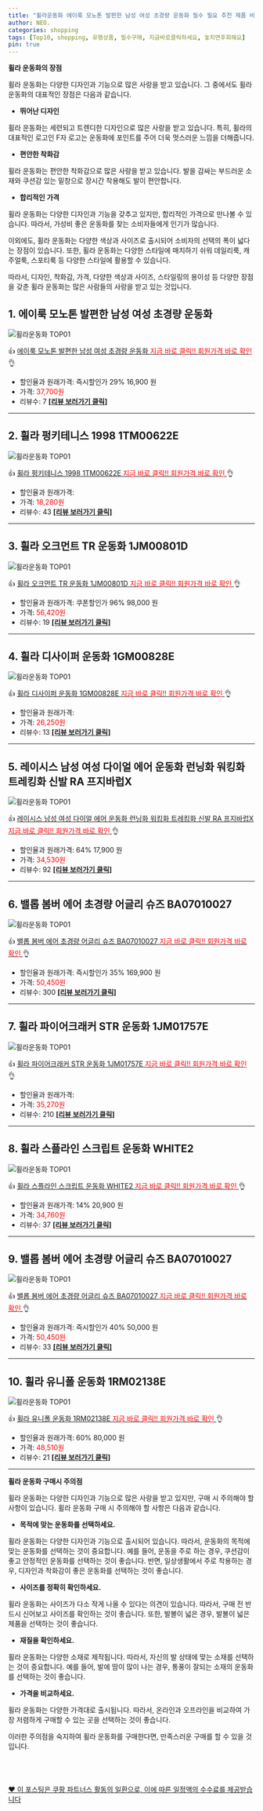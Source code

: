 ```yaml
---
title: "휠라운동화 에이룩 모노톤 발편한 남성 여성 초경량 운동화 필수 필요 추천 제품 비교 최저 가격 비교 장점 구매 후기 구매평"
author: NEO.
categories: shopping
tags: [Top10, shopping, 유행상품, 필수구매, 지금바로클릭하세요, 놓치면후회해요]
pin: true
---
```

**휠라 운동화의 장점**

휠라 운동화는 다양한 디자인과 기능으로 많은 사랑을 받고 있습니다. 그 중에서도 휠라 운동화의 대표적인 장점은 다음과 같습니다.

* **뛰어난 디자인**

휠라 운동화는 세련되고 트렌디한 디자인으로 많은 사랑을 받고 있습니다. 특히, 휠라의 대표적인 로고인 F자 로고는 운동화에 포인트를 주어 더욱 멋스러운 느낌을 더해줍니다.

* **편안한 착화감**

휠라 운동화는 편안한 착화감으로 많은 사랑을 받고 있습니다. 발을 감싸는 부드러운 소재와 쿠션감 있는 밑창으로 장시간 착용해도 발이 편안합니다.

* **합리적인 가격**

휠라 운동화는 다양한 디자인과 기능을 갖추고 있지만, 합리적인 가격으로 만나볼 수 있습니다. 따라서, 가성비 좋은 운동화를 찾는 소비자들에게 인기가 많습니다.

이외에도, 휠라 운동화는 다양한 색상과 사이즈로 출시되어 소비자의 선택의 폭이 넓다는 장점이 있습니다. 또한, 휠라 운동화는 다양한 스타일에 매치하기 쉬워 데일리룩, 캐주얼룩, 스포티룩 등 다양한 스타일에 활용할 수 있습니다.

따라서, 디자인, 착화감, 가격, 다양한 색상과 사이즈, 스타일링의 용이성 등 다양한 장점을 갖춘 휠라 운동화는 많은 사람들의 사랑을 받고 있는 것입니다.

   

## 1. 에이룩 모노톤 발편한 남성 여성 초경량 운동화

![휠라운동화 TOP01](https://thumbnail6.coupangcdn.com/thumbnails/remote/490x490ex/image/retail/images/7182952298611202-f4368f0f-ee04-4265-9340-f2da70d28be6.jpg)


👍 [에이룩 모노톤 발편한 남성 여성 초경량 운동화 <font color=red> 지금 바로 클릭!! 회원가격 바로 확인 </font> ](https://link.coupang.com/re/AFFSDP?lptag=AF3617701&subid=GithubCoopas&pageKey=6654450152&traceid=V0-153&itemId=15257547371&vendorItemId=82478188132) 👌 


- 할인율과 원래가격: 즉시할인가 29%  16,900   원
- 가격: <span style='color:red'>37,700원</span>
- 리뷰수: 7  [**[리뷰 보러가기 클릭]**](https://link.coupang.com/re/AFFSDP?lptag=AF3617701&subid=GithubCoopas&pageKey=6654450152&traceid=V0-153&itemId=15257547371&vendorItemId=82478188132)

---


   

## 2. 휠라 펑키테니스 1998 1TM00622E

![휠라운동화 TOP01](https://thumbnail6.coupangcdn.com/thumbnails/remote/490x490ex/image/rs_quotation_api/pro4nxti/81bc62bb532b4e2da8c77590dcc1d23f.jpg)


👍 [휠라 펑키테니스 1998 1TM00622E <font color=red> 지금 바로 클릭!! 회원가격 바로 확인 </font> ](https://link.coupang.com/re/AFFSDP?lptag=AF3617701&subid=GithubCoopas&pageKey=6331037089&traceid=V0-153&itemId=13065433162&vendorItemId=80327982052) 👌 


- 할인율과 원래가격: 
- 가격: <span style='color:red'>18,280원</span>
- 리뷰수: 43  [**[리뷰 보러가기 클릭]**](https://link.coupang.com/re/AFFSDP?lptag=AF3617701&subid=GithubCoopas&pageKey=6331037089&traceid=V0-153&itemId=13065433162&vendorItemId=80327982052)

---


   

## 3. 휠라 오크먼트 TR 운동화 1JM00801D

![휠라운동화 TOP01](https://thumbnail7.coupangcdn.com/thumbnails/remote/490x490ex/image/retail/images/2812499353722484-3172662b-4199-44fe-b38d-8e38efda975a.JPG)


👍 [휠라 오크먼트 TR 운동화 1JM00801D <font color=red> 지금 바로 클릭!! 회원가격 바로 확인 </font> ](https://link.coupang.com/re/AFFSDP?lptag=AF3617701&subid=GithubCoopas&pageKey=1343373066&traceid=V0-153&itemId=13235783372&vendorItemId=80493846541) 👌 


- 할인율과 원래가격: 쿠폰할인가 96%  98,000   원
- 가격: <span style='color:red'>56,420원</span>
- 리뷰수: 19  [**[리뷰 보러가기 클릭]**](https://link.coupang.com/re/AFFSDP?lptag=AF3617701&subid=GithubCoopas&pageKey=1343373066&traceid=V0-153&itemId=13235783372&vendorItemId=80493846541)

---


   

## 4. 휠라 디사이퍼 운동화 1GM00828E

![휠라운동화 TOP01](https://thumbnail10.coupangcdn.com/thumbnails/remote/490x490ex/image/retail/images/2022/01/26/14/1/13113d9c-30de-4818-bfb5-1899c4a99a3a.jpg)


👍 [휠라 디사이퍼 운동화 1GM00828E <font color=red> 지금 바로 클릭!! 회원가격 바로 확인 </font> ](https://link.coupang.com/re/AFFSDP?lptag=AF3617701&subid=GithubCoopas&pageKey=6329223903&traceid=V0-153&itemId=13079776483&vendorItemId=80341390286) 👌 


- 할인율과 원래가격: 
- 가격: <span style='color:red'>26,250원</span>
- 리뷰수: 13  [**[리뷰 보러가기 클릭]**](https://link.coupang.com/re/AFFSDP?lptag=AF3617701&subid=GithubCoopas&pageKey=6329223903&traceid=V0-153&itemId=13079776483&vendorItemId=80341390286)

---


   

## 5. 레이시스 남성 여성 다이얼 에어 운동화 런닝화 워킹화 트레킹화 신발 RA 프지바럽X

![휠라운동화 TOP01](https://thumbnail10.coupangcdn.com/thumbnails/remote/490x490ex/image/vendor_inventory/94cf/75c77d8671b207f77022dcf27bf4715394f509b80bcc69a4dbdf4c46eea0.jpg)


👍 [레이시스 남성 여성 다이얼 에어 운동화 런닝화 워킹화 트레킹화 신발 RA 프지바럽X <font color=red> 지금 바로 클릭!! 회원가격 바로 확인 </font> ](https://link.coupang.com/re/AFFSDP?lptag=AF3617701&subid=GithubCoopas&pageKey=6163188974&traceid=V0-153&itemId=11975070180&vendorItemId=87367210804) 👌 


- 할인율과 원래가격: 64%  17,900   원
- 가격: <span style='color:red'>34,530원</span>
- 리뷰수: 92  [**[리뷰 보러가기 클릭]**](https://link.coupang.com/re/AFFSDP?lptag=AF3617701&subid=GithubCoopas&pageKey=6163188974&traceid=V0-153&itemId=11975070180&vendorItemId=87367210804)

---


   

## 6. 밸롭 봄버 에어 초경량 어글리 슈즈 BA07010027

![휠라운동화 TOP01](https://thumbnail8.coupangcdn.com/thumbnails/remote/490x490ex/image/retail/images/1740803211770172-171bd7e1-105c-4011-ae9a-19fc5e88be68.jpg)


👍 [밸롭 봄버 에어 초경량 어글리 슈즈 BA07010027 <font color=red> 지금 바로 클릭!! 회원가격 바로 확인 </font> ](https://link.coupang.com/re/AFFSDP?lptag=AF3617701&subid=GithubCoopas&pageKey=1987806335&traceid=V0-153&itemId=3382110567&vendorItemId=71368762823) 👌 


- 할인율과 원래가격: 즉시할인가 35%  169,900   원
- 가격: <span style='color:red'>50,450원</span>
- 리뷰수: 300  [**[리뷰 보러가기 클릭]**](https://link.coupang.com/re/AFFSDP?lptag=AF3617701&subid=GithubCoopas&pageKey=1987806335&traceid=V0-153&itemId=3382110567&vendorItemId=71368762823)

---


   

## 7. 휠라 파이어크래커 STR 운동화 1JM01757E

![휠라운동화 TOP01](https://thumbnail7.coupangcdn.com/thumbnails/remote/490x490ex/image/retail/images/2805956329878271-c8b1bf89-ab4b-4aca-a2fa-88042a923ccf.jpg)


👍 [휠라 파이어크래커 STR 운동화 1JM01757E <font color=red> 지금 바로 클릭!! 회원가격 바로 확인 </font> ](https://link.coupang.com/re/AFFSDP?lptag=AF3617701&subid=GithubCoopas&pageKey=6427583265&traceid=V0-153&itemId=13856600859&vendorItemId=81106598396) 👌 


- 할인율과 원래가격: 
- 가격: <span style='color:red'>35,270원</span>
- 리뷰수: 210  [**[리뷰 보러가기 클릭]**](https://link.coupang.com/re/AFFSDP?lptag=AF3617701&subid=GithubCoopas&pageKey=6427583265&traceid=V0-153&itemId=13856600859&vendorItemId=81106598396)

---


   

## 8. 휠라 스플라인 스크립트 운동화 WHITE2

![휠라운동화 TOP01](https://thumbnail10.coupangcdn.com/thumbnails/remote/490x490ex/image/vendor_inventory/1507/e7b900b117bc62085bf891e3191d9ea2577916d30b768c89210c42bf7ee9.jpg)


👍 [휠라 스플라인 스크립트 운동화 WHITE2 <font color=red> 지금 바로 클릭!! 회원가격 바로 확인 </font> ](https://link.coupang.com/re/AFFSDP?lptag=AF3617701&subid=GithubCoopas&pageKey=6695165454&traceid=V0-153&itemId=15486310392&vendorItemId=82707747609) 👌 


- 할인율과 원래가격: 14%  20,900   원
- 가격: <span style='color:red'>34,760원</span>
- 리뷰수: 37  [**[리뷰 보러가기 클릭]**](https://link.coupang.com/re/AFFSDP?lptag=AF3617701&subid=GithubCoopas&pageKey=6695165454&traceid=V0-153&itemId=15486310392&vendorItemId=82707747609)

---


   

## 9. 밸롭 봄버 에어 초경량 어글리 슈즈 BA07010027

![휠라운동화 TOP01](https://thumbnail8.coupangcdn.com/thumbnails/remote/490x490ex/image/retail/images/3119418069433464-89a474d5-31ff-4691-8de4-51e8d4b1ba11.jpg)


👍 [밸롭 봄버 에어 초경량 어글리 슈즈 BA07010027 <font color=red> 지금 바로 클릭!! 회원가격 바로 확인 </font> ](https://link.coupang.com/re/AFFSDP?lptag=AF3617701&subid=GithubCoopas&pageKey=1987806335&traceid=V0-153&itemId=3382110568&vendorItemId=71368762833) 👌 


- 할인율과 원래가격: 즉시할인가 40%  50,000   원
- 가격: <span style='color:red'>50,450원</span>
- 리뷰수: 33  [**[리뷰 보러가기 클릭]**](https://link.coupang.com/re/AFFSDP?lptag=AF3617701&subid=GithubCoopas&pageKey=1987806335&traceid=V0-153&itemId=3382110568&vendorItemId=71368762833)

---


   

## 10. 휠라 유니폴 운동화 1RM02138E

![휠라운동화 TOP01](https://thumbnail10.coupangcdn.com/thumbnails/remote/490x490ex/image/retail/images/2805234787606414-0f8d21ae-8ff7-4cb8-ba9f-d3be3b26c9f1.jpg)


👍 [휠라 유니폴 운동화 1RM02138E <font color=red> 지금 바로 클릭!! 회원가격 바로 확인 </font> ](https://link.coupang.com/re/AFFSDP?lptag=AF3617701&subid=GithubCoopas&pageKey=6427582603&traceid=V0-153&itemId=13856597771&vendorItemId=81106595170) 👌 


- 할인율과 원래가격: 60%  80,000   원
- 가격: <span style='color:red'>48,510원</span>
- 리뷰수: 21  [**[리뷰 보러가기 클릭]**](https://link.coupang.com/re/AFFSDP?lptag=AF3617701&subid=GithubCoopas&pageKey=6427582603&traceid=V0-153&itemId=13856597771&vendorItemId=81106595170)

---
**휠라 운동화 구매시 주의점**

휠라 운동화는 다양한 디자인과 기능으로 많은 사랑을 받고 있지만, 구매 시 주의해야 할 사항이 있습니다. 휠라 운동화 구매 시 주의해야 할 사항은 다음과 같습니다.

* **목적에 맞는 운동화를 선택하세요.**

휠라 운동화는 다양한 디자인과 기능으로 출시되어 있습니다. 따라서, 운동화의 목적에 맞는 운동화를 선택하는 것이 중요합니다. 예를 들어, 운동을 주로 하는 경우, 쿠션감이 좋고 안정적인 운동화를 선택하는 것이 좋습니다. 반면, 일상생활에서 주로 착용하는 경우, 디자인과 착화감이 좋은 운동화를 선택하는 것이 좋습니다.

* **사이즈를 정확히 확인하세요.**

휠라 운동화는 사이즈가 다소 작게 나올 수 있다는 의견이 있습니다. 따라서, 구매 전 반드시 신어보고 사이즈를 확인하는 것이 좋습니다. 또한, 발볼이 넓은 경우, 발볼이 넓은 제품을 선택하는 것이 좋습니다.

* **재질을 확인하세요.**

휠라 운동화는 다양한 소재로 제작됩니다. 따라서, 자신의 발 상태에 맞는 소재를 선택하는 것이 중요합니다. 예를 들어, 발에 땀이 많이 나는 경우, 통풍이 잘되는 소재의 운동화를 선택하는 것이 좋습니다.

* **가격을 비교하세요.**

휠라 운동화는 다양한 가격대로 출시됩니다. 따라서, 온라인과 오프라인을 비교하여 가장 저렴하게 구매할 수 있는 곳을 선택하는 것이 좋습니다.

이러한 주의점을 숙지하여 휠라 운동화를 구매한다면, 만족스러운 구매를 할 수 있을 것입니다.<br><br><br><br><br> [ ❤  이 포스팅은 쿠팡 파트너스 활동의 일환으로, 이에 따른 일정액의 수수료를 제공받습니다](https://link.coupang.com/a/bcEFyh)